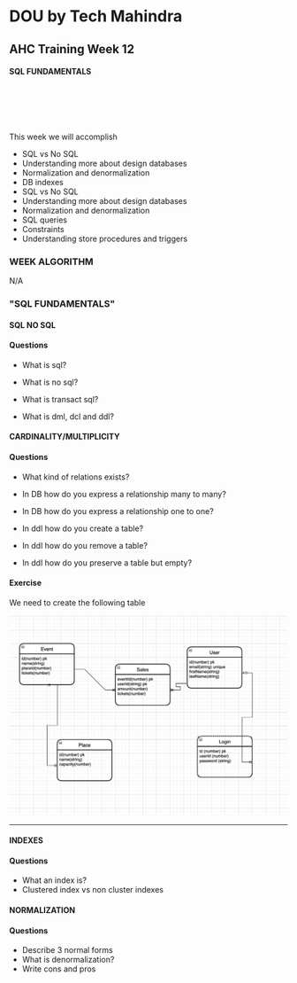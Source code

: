# DOU by Tech Mahindra

## AHC Training Week 12

#### SQL FUNDAMENTALS

<br/>
<br/>
<br/>
<br/>

This week we will accomplish

- SQL vs No SQL
- Understanding more about design databases
- Normalization and denormalization
- DB indexes
- SQL vs No SQL
- Understanding more about design databases
- Normalization and denormalization
- SQL queries
- Constraints
- Understanding store procedures and triggers

### WEEK ALGORITHM
N/A

### "SQL FUNDAMENTALS"

#### SQL NO SQL
#### Questions

* What is sql?

* What is no sql?

* What is transact sql?

* What is dml, dcl and ddl?


#### CARDINALITY/MULTIPLICITY
#### Questions

* What kind of relations exists?

* In DB how do you express a relationship many to many?

* In DB how do you express a relationship one to one?

* In ddl how do you create a table?

* In ddl how do you remove a table?

* In ddl how do you preserve a table but empty?

#### Exercise
We need to create the following table

![shapes](imgs/shapes.png "shapes")


<hr/>

#### INDEXES
#### Questions
* What an index is?
* Clustered index vs non cluster indexes 

#### NORMALIZATION
#### Questions
* Describe 3 normal forms
* What is denormalization?
* Write cons and pros



